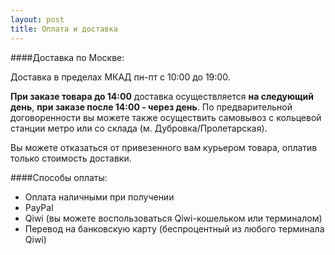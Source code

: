 ```yaml
---
layout: post
title: Оплата и доставка
--- 
```



####Доставка по Москве:

Доставка в пределах МКАД пн-пт с 10:00 до 19:00.

**При заказе товара до 14:00** доставка осуществляется **на следующий день**, **при заказе после 14:00 - через день**.
По предварительной договоренности вы можете также осуществить самовывоз с кольцевой станции метро или со склада 
(м. Дубровка/Пролетарская).

Вы можете отказаться от привезенного вам курьером товара, оплатив только стоимость доставки.

####Способы оплаты:

* Оплата наличными при получении
* PayPal
* Qiwi (вы можете воспользоваться Qiwi-кошельком или терминалом)
* Перевод на банковскую карту (беспроцентный из любого терминала Qiwi)


